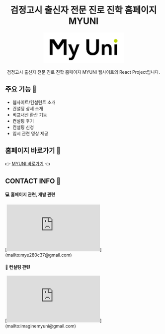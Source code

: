 <h1 align=center>검정고시 출신자 전문 진로 진학 홈페이지 MYUNI</h1>

<p align=center>
<img src="./public/myuni-logo-whiteback.png" />
</p>
<p align=center>
검정고시 출신자 전문 진로 진학 홈페이지 MYUNI 웹사이트의 React Project입니다.
</p>


## 주요 기능 :mag_right: 
* 웹사이트/컨설턴트 소개
* 컨설팅 상세 소개
* 비교내신 환산 기능
* 컨설팅 후기
* 컨설팅 신청
* 입시 관련 영상 제공

## 홈페이지 바로가기 :clap:
:point_right: [MYUNI 바로가기](https://www.hellomyuni.com/) :point_left:

## CONTACT INFO :postbox:
#### :computer: 홈페이지 관련, 개발 관련 
[![Gmail Badge](https://img.shields.io/badge/-김혜린(mye280c37@gmail.com)-280c37?style=flat-square&labelColor=indigo&logo=Gmail&logoColor=white&link=,ailto:mye280c37@gmail.com)](mailto:mye280c37@gmail.com)
#### :office: 컨설팅 관련 
[![Gmail Badge](https://img.shields.io/badge/-강예은(imaginemyuni@gmail.com)-00498c?style=flat-square&labelColor=005baf&logo=Gmail&logoColor=white&link=,ailto:imaginemyuni@gmail.com)](mailto:imaginemyuni@gmail.com)

<!--
# Getting Started with Create React App

This project was bootstrapped with [Create React App](https://github.com/facebook/create-react-app).

## Available Scripts

In the project directory, you can run:

### `npm start`

Runs the app in the development mode.\
Open [http://localhost:3000](http://localhost:3000) to view it in your browser.

The page will reload when you make changes.\
You may also see any lint errors in the console.

### `npm test`

Launches the test runner in the interactive watch mode.\
See the section about [running tests](https://facebook.github.io/create-react-app/docs/running-tests) for more information.

### `npm run build`

Builds the app for production to the `build` folder.\
It correctly bundles React in production mode and optimizes the build for the best performance.

The build is minified and the filenames include the hashes.\
Your app is ready to be deployed!

See the section about [deployment](https://facebook.github.io/create-react-app/docs/deployment) for more information.

### `npm run eject`

**Note: this is a one-way operation. Once you `eject`, you can't go back!**

If you aren't satisfied with the build tool and configuration choices, you can `eject` at any time. This command will remove the single build dependency from your project.

Instead, it will copy all the configuration files and the transitive dependencies (webpack, Babel, ESLint, etc) right into your project so you have full control over them. All of the commands except `eject` will still work, but they will point to the copied scripts so you can tweak them. At this point you're on your own.

You don't have to ever use `eject`. The curated feature set is suitable for small and middle deployments, and you shouldn't feel obligated to use this feature. However we understand that this tool wouldn't be useful if you couldn't customize it when you are ready for it.

## Learn More

You can learn more in the [Create React App documentation](https://facebook.github.io/create-react-app/docs/getting-started).

To learn React, check out the [React documentation](https://reactjs.org/).

### Code Splitting

This section has moved here: [https://facebook.github.io/create-react-app/docs/code-splitting](https://facebook.github.io/create-react-app/docs/code-splitting)

### Analyzing the Bundle Size

This section has moved here: [https://facebook.github.io/create-react-app/docs/analyzing-the-bundle-size](https://facebook.github.io/create-react-app/docs/analyzing-the-bundle-size)

### Making a Progressive Web App

This section has moved here: [https://facebook.github.io/create-react-app/docs/making-a-progressive-web-app](https://facebook.github.io/create-react-app/docs/making-a-progressive-web-app)

### Advanced Configuration

This section has moved here: [https://facebook.github.io/create-react-app/docs/advanced-configuration](https://facebook.github.io/create-react-app/docs/advanced-configuration)

### Deployment

This section has moved here: [https://facebook.github.io/create-react-app/docs/deployment](https://facebook.github.io/create-react-app/docs/deployment)

### `npm run build` fails to minify

This section has moved here: [https://facebook.github.io/create-react-app/docs/troubleshooting#npm-run-build-fails-to-minify](https://facebook.github.io/create-react-app/docs/troubleshooting#npm-run-build-fails-to-minify)
-->
